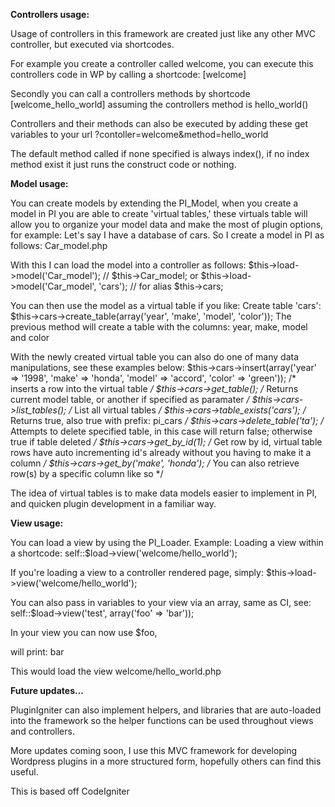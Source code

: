 <b>Controllers usage:</b>

Usage of controllers in this framework are created just like any other MVC controller, but executed via shortcodes.

For example you create a controller called welcome, you can execute this controllers code in WP by calling a shortcode: [welcome]

Secondly you can call a controllers methods by shortcode [welcome_hello_world] assuming the controllers method is hello_world()

Controllers and their methods can also be executed by adding these get variables to your url ?contoller=welcome&method=hello_world

The default method called if none specified is always index(), if no index method exist it just runs the construct code or nothing.

<b>Model usage:</b>

You can create models by extending the PI_Model, when you create a model in PI you are able to create 'virtual tables,' these virtuals table will allow you to organize your model data and make the most of plugin options, for example: Let's say I have a database of cars. So I create a model in PI as follows: Car_model.php

With this I can load the model into a controller as follows:
$this->load->model('Car_model'); // $this->Car_model;
or
$this->load->model('Car_model', 'cars'); // for alias $this->cars;

You can then use the model as a virtual table if you like:
Create table 'cars':
$this->cars->create_table(array('year', 'make', 'model', 'color')); 
The previous method will create a table with the columns: year, make, model and color

With the newly created virtual table you can also do one of many data manipulations, see these examples below:
$this->cars->insert(array('year' => '1998', 'make' => 'honda', 'model' => 'accord', 'color' => 'green')); /* inserts a row into the virtual table */
		$this->cars->get_table(); /* Returns current model table, or another if specified as paramater */
				$this->cars->list_tables(); /* List all virtual tables */
						$this->cars->table_exists('cars'); /* Returns true, also true with prefix: pi_cars */
								$this->cars->delete_table('ta'); /* Attempts to delete specified table, in this case will return false; otherwise true if table deleted */
										$this->cars->get_by_id(1); /* Get row by id, virtual table rows have auto incrementing id's already without you having to make it a column */
												$this->cars->get_by('make', 'honda'); /* You can also retrieve row(s) by a specific column like so */

The idea of virtual tables is to make data models easier to implement in PI, and quicken plugin development in a familiar way.

<b>View usage:</b>

You can load a view by using the PI_Loader. Example:
Loading a view within a shortcode:
self::$load->view('welcome/hello_world');

If you're loading a view to a controller rendered page, simply:
$this->load->view('welcome/hello_world');

You can also pass in variables to your view via an array, same as CI, see:
self::$load->view('test', array('foo' => 'bar'));

In your view you can now use $foo, 
<?=$foo?> will print: bar

This would load the view welcome/hello_world.php


<b>Future updates...</b>

PluginIgniter can also implement helpers, and libraries that are auto-loaded into the framework so the helper functions can be used throughout views and controllers.

More updates coming soon, I use this MVC framework for developing Wordpress plugins in a more structured form, hopefully others can find this useful.

This is based off CodeIgniter
